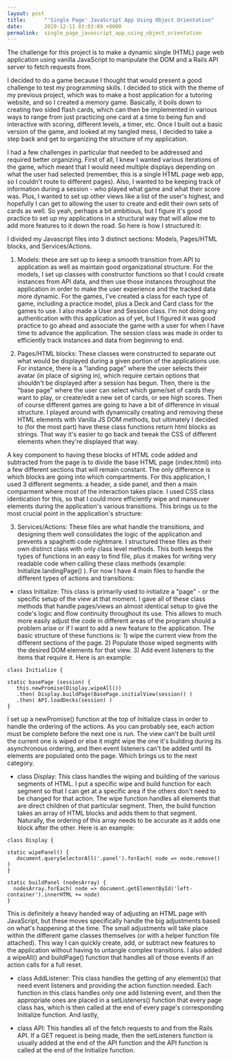 ```yaml
---
layout: post
title:      "'Single Page' JavaScript App Using Object Orientation"
date:       2020-12-11 03:03:09 +0000
permalink:  single_page_javascript_app_using_object_orientation
---
```



The challenge for this project is to make a dynamic single (HTML) page web application using vanilla JavaScript to manipulate the DOM and a Rails API server to fetch requests from. 

I decided to do a game because I thought that would present a good challenge to test my programming skills. I decided to stick with the theme of my previous project, which was to make a host application for a tutoring website, and so I created a memory game. Basically, it boils down to creating two sided flash cards, which can then be implemented in various ways to range from  just practicing one card at a time to being fun and interactive with scoring, different levels,  a timer, etc. Once I built out a basic version of the game, and looked at my tangled mess, I decided to take a step back and get to organizing the structure of my application. 

I had a few challenges in particular that needed to be addressed and required better organizing. First of all, I knew I wanted various iterations of the game, which meant that I would need multiple displays depending on what the user had selected (remember, this is a single HTML page web app, so I couldn't route to different pages). Also, I wanted to be keeping track of information during a session - who played what game and what their score was. Plus, I wanted to set up other views like a list of the user's highest, and hopefully I can get to allowing the user to create and edit their own sets of cards as well. So yeah, perhaps a bit ambitious, but I figure it's good practice to set up my applications in a structural way that will allow me to add more features to it down the road. So here is how I structured it:

I divided my Javascript files into 3 distinct sections: Models, Pages/HTML blocks, and Services/Actions.

1) Models: these are set up to keep a smooth transition from API to application as well as maintain good organizational structure. For the models, I set up classes with constructor functions so that I could create instances from API data, and then use those instances throughout the application in order to make the user experience and the tracked data more dynamic. For the games, I've created a class for each type of game, including a practice model, plus a Deck and Card class for the games to use. I also made a User and Session class. I'm not doing any authentication with this application as of yet, but I figured it was good practice to go ahead and associate the game with a user for when I have time to advance the application. The session class was made in order to efficiently track instances and data from beginning to end.

2) Pages/HTML blocks: These classes were constructed to separate out what would be displayed during a given portion of the applications use. For instance, there is a "landing page" where the user selects their avatar (in place of signing in), which require certain options that shouldn't be displayed after a session has begun. Then, there is the "base page" where the user can select which game/set of cards they want to play, or create/edit a new set of cards, or see high scores. Then of course different games are going to have a bit of difference in visual structure. I played around with dynamically creating and removing these HTML elements with Vanilla JS DOM methods, but ultimately I decided to (for the most part) have these class functions return html blocks as strings. That way it's easier to go back and tweak the CSS of different elements when they're displayed that way.

A key component to having these blocks of HTML code added and subtracted from the page is to divide the base HTML page (index.html) into a few different sections that will remain constant. The only difference is which blocks are going into which compartments. For this application, I used 3 different segments: a header, a side panel, and then a main comparment where most of the interaction takes place. I used CSS class identication for this, so that I could more efficiently wipe and maneuver elements during the application's various transitions. This brings us to the most crucial point in the application's structure:

3) Services/Actions: These files are what handle the transitions, and designing them well consolidates the logic of the application and prevents a spaghetti code nightmare. I structured these files as their own distinct class with only class level methods. This both keeps the types of functions in an easy to find file, plus it makes for writing very readable code when calling these class methods (example: Initialize.landingPage() ). For now I have 4 main files to handle the different types of actions and transitions:

* class Initialize: This class is primarily used to initialize a "page" - or the specific setup of the view at that moment. I gave all of these class methods that handle pages/views an almost identical setup to give the code's logic and flow continuity throughout its use. This allows to much more easily adjust the code in different areas of the program should a problem arise or if I want to add a new feature to the application. The basic structure of these functions is: 1) wipe the current view from the different sections of the page. 2) Populate those wiped segments with the desired DOM elements for that view. 3) Add event listeners to the items that require it. Here is an example: 
```
class Initialize {

static basePage (session) {
   this.newPromise(Display.wipeAll())
   .then( Display.buildPage(BasePage.initialView(session)) )
   .then( API.loadDecks(session) )
}
```
I set up a newPromise() function at the top of Initialize class in order to handle the ordering of the actions. As you can probably see, each action must be complete before the next one is run. The view can't be built until the current one is wiped or else it might wipe the one it's building during its asynchronous ordering, and then event listeners can't be added until its elements are populated onto the page. Which brings us to the next category.

*  class Display: This class handles the wiping and building of the various segments of HTML. I put a specific wipe and build function for each segment so that I can get at a specific area if the others don't need to be changed for that action. The wipe function handles all elements that are direct children of that particular segment. Then, the build function takes an array of HTML blocks and adds them to that segment. Naturally, the ordering of this array needs to be accurate as it adds one block after the other. Here is an example:
```
class Display {

static wipePanel() {
   document.querySelectorAll('.panel').forEach( node => node.remove() )
}

static buildPanel (nodesArray) {
  nodesArray.forEach( node => document.getElementById('left-container').innerHTML += node)
}
```
This is definitely a heavy handed way of adjusting an HTML page with JavaScript, but these moves specifically handle the big adjustments based on what's happening at the time. The small adjustments will take place within the different game classes themselves (or with a helper function file attached). This way I can quickly create, add, or subtract new features to the application without having to untangle complex transitions. I also added a wipeAll() and buildPage() function that handles all of those events if an action calls for a full reset.

*   class AddListener: This class handles the getting of any element(s) that need event listeners and providing the action function needed. Each function in this class handles only one add listening event, and then the appropriate ones are placed in a setListeners() function that every page class has, which is then called at the end of every page's corresponding Initialize function. And lastly,

*   class API: This handles all of the fetch requests to and from the Rails API. If a GET request is being made, then the setListeners function is usually added at the end of the API function and the API function is called at the end of the Initialize function.
